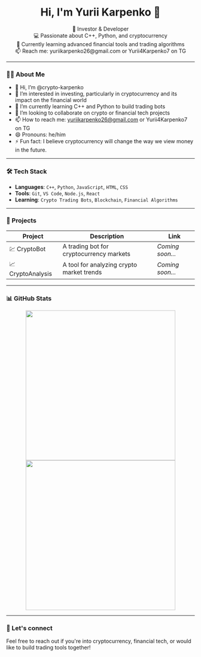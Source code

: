 <h1 align="center">Hi, I'm Yurii Karpenko 👋</h1>

<p align="center">
  💸 Investor & Developer<br>
  💻 Passionate about C++, Python, and cryptocurrency<br>
  🌱 Currently learning advanced financial tools and trading algorithms<br>
  📫 Reach me: yuriikarpenko26@gmail.com or Yurii4Karpenko7 on TG
</p>

---

### 🙋‍♂️ About Me

- 👋 Hi, I’m @crypto-karpenko  
- 👀 I’m interested in investing, particularly in cryptocurrency and its impact on the financial world  
- 🌱 I’m currently learning C++ and Python to build trading bots  
- 💞️ I’m looking to collaborate on crypto or financial tech projects  
- 📫 How to reach me: yuriikarpenko26@gmail.com or Yurii4Karpenko7 on TG 
- 😄 Pronouns: he/him  
- ⚡ Fun fact: I believe cryptocurrency will change the way we view money in the future.

---

### 🛠 Tech Stack

- **Languages**: `C++`, `Python`, `JavaScript`, `HTML`, `CSS`
- **Tools**: `Git`, `VS Code`, `Node.js`, `React`
- **Learning**: `Crypto Trading Bots`, `Blockchain`, `Financial Algorithms`

---

### 🚀 Projects

| Project | Description | Link |
|--------|-------------|------|
| 💹 CryptoBot | A trading bot for cryptocurrency markets | *Coming soon...* |
| 📈 CryptoAnalysis | A tool for analyzing crypto market trends | *Coming soon...* |

---

### 📊 GitHub Stats

<p align="center">
  <img src="https://github-readme-stats.vercel.app/api?username=crypto-karpenko&show_icons=true&theme=github_dark" width="400" />
  <img src="https://github-readme-streak-stats.herokuapp.com/?user=crypto-karpenko&theme=github-dark" width="400" />
</p>

---

### 🤝 Let's connect

Feel free to reach out if you're into cryptocurrency, financial tech, or would like to build trading tools together!
